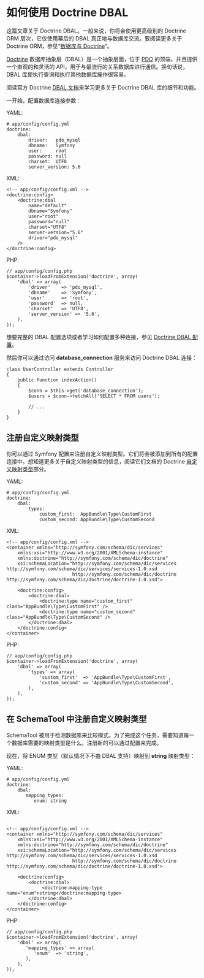 # 如何使用 Doctrine DBAL

这篇文章关于 Doctrine DBAL。一般来说，你将会使用更高级别的 Doctrine ORM 层次，它仅使用幕后的 DBAL 真正地与数据库交流。要阅读更多关于 Doctrine ORM，参见“[数据库与 Doctrine](http://symfony.com/doc/current/book/doctrine.html)”。

[Doctrine](http://www.doctrine-project.org/) 数据库抽象层（DBAL）是一个抽象层面，位于 [PDO](http://php.net/pdo) 的顶端，并且提供一个直观的和灵活的 API，用于与最流行的关系数据库进行通信。换句话说，DBAL 库使执行查询和执行其他数据库操作很容易。

阅读官方 Doctrine [DBAL 文档](http://docs.doctrine-project.org/projects/doctrine-dbal/en/latest/index.html)来学习更多关于 Doctrine DBAL 库的细节和功能。

一开始，配置数据库连接参数：

YAML:

```
# app/config/config.yml
doctrine:
    dbal:
        driver:   pdo_mysql
        dbname:   Symfony
        user:     root
        password: null
        charset:  UTF8
        server_version: 5.6
```

XML:

```
<!-- app/config/config.xml -->
<doctrine:config>
    <doctrine:dbal
        name="default"
        dbname="Symfony"
        user="root"
        password="null"
        charset="UTF8"
        server-version="5.6"
        driver="pdo_mysql"
    />
</doctrine:config>
```

PHP:

```
// app/config/config.php
$container->loadFromExtension('doctrine', array(
    'dbal' => array(
        'driver'    => 'pdo_mysql',
        'dbname'    => 'Symfony',
        'user'      => 'root',
        'password'  => null,
        'charset'   => 'UTF8',
        'server_version' => '5.6',
    ),
));
```

想要完整的 DBAL 配置选项或者学习如何配置多种连接，参见 [Doctrine DBAL 配置](http://symfony.com/doc/current/reference/configuration/doctrine.html#reference-dbal-configuration)。

然后你可以通过访问 **database_connection** 服务来访问 Doctrine DBAL 连接：

```
class UserController extends Controller
{
    public function indexAction()
    {
        $conn = $this->get('database_connection');
        $users = $conn->fetchAll('SELECT * FROM users');

        // ...
    }
}
```

## 注册自定义映射类型

你可以通过 Symfony 配置来注册自定义映射类型。它们将会被添加到所有的配置连接中。想知道更多关于自定义映射类型的信息，阅读它们文档的 Doctrine [自定义映射类型](http://docs.doctrine-project.org/projects/doctrine-dbal/en/latest/reference/types.html#custom-mapping-types)部分。

YAML:

```
# app/config/config.yml
doctrine:
    dbal:
        types:
            custom_first:  AppBundle\Type\CustomFirst
            custom_second: AppBundle\Type\CustomSecond
```

XML:

```
<!-- app/config/config.xml -->
<container xmlns="http://symfony.com/schema/dic/services"
    xmlns:xsi="http://www.w3.org/2001/XMLSchema-instance"
    xmlns:doctrine="http://symfony.com/schema/dic/doctrine"
    xsi:schemaLocation="http://symfony.com/schema/dic/services http://symfony.com/schema/dic/services/services-1.0.xsd
                        http://symfony.com/schema/dic/doctrine http://symfony.com/schema/dic/doctrine/doctrine-1.0.xsd">

    <doctrine:config>
        <doctrine:dbal>
            <doctrine:type name="custom_first" class="AppBundle\Type\CustomFirst" />
            <doctrine:type name="custom_second" class="AppBundle\Type\CustomSecond" />
        </doctrine:dbal>
    </doctrine:config>
</container>
```

PHP:

```
// app/config/config.php
$container->loadFromExtension('doctrine', array(
    'dbal' => array(
        'types' => array(
            'custom_first'  => 'AppBundle\Type\CustomFirst',
            'custom_second' => 'AppBundle\Type\CustomSecond',
        ),
    ),
));
```

## 在 SchemaTool 中注册自定义映射类型

SchemaTool 被用于检测数据库来比较模式。为了完成这个任务，需要知道每一个数据库需要的映射类型是什么。注册新的可以通过配置来完成。

现在，将 ENUM 类型（默认情况下不由 DBAL 支持）映射到 **string** 映射类型：

YAML:

```
# app/config/config.yml
doctrine:
    dbal:
       mapping_types:
          enum: string
```

XML:

```

<!-- app/config/config.xml -->
<container xmlns="http://symfony.com/schema/dic/services"
    xmlns:xsi="http://www.w3.org/2001/XMLSchema-instance"
    xmlns:doctrine="http://symfony.com/schema/dic/doctrine"
    xsi:schemaLocation="http://symfony.com/schema/dic/services http://symfony.com/schema/dic/services/services-1.0.xsd
                        http://symfony.com/schema/dic/doctrine http://symfony.com/schema/dic/doctrine/doctrine-1.0.xsd">

    <doctrine:config>
        <doctrine:dbal>
             <doctrine:mapping-type name="enum">string</doctrine:mapping-type>
        </doctrine:dbal>
    </doctrine:config>
</container>
```

PHP:

```
// app/config/config.php
$container->loadFromExtension('doctrine', array(
    'dbal' => array(
       'mapping_types' => array(
          'enum'  => 'string',
       ),
    ),
));

```
